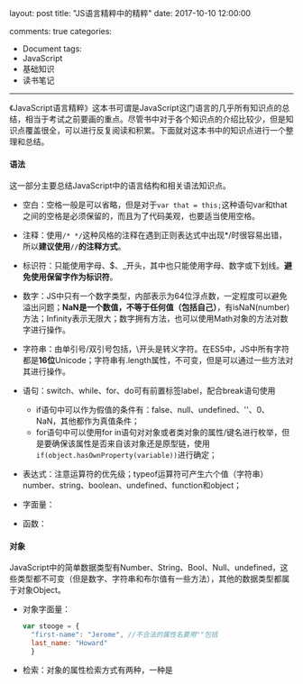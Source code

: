 layout: post
title: "JS语言精粹中的精粹"
date: 2017-10-10 12:00:00
<!-- banner: http://oqcytejyk.bkt.clouddn.com/post-bg-javascript%E7%9A%84%E5%89%AF%E6%9C%AC.jpg -->
comments: true
categories: 
- Document
tags:
- JavaScript
- 基础知识
- 读书笔记
---

《JavaScript语言精粹》这本书可谓是JavaScript这门语言的几乎所有知识点的总结，相当于考试之前要画的重点。尽管书中对于各个知识点的介绍比较少，但是知识点覆盖很全，可以进行反复阅读和积累。下面就对这本书中的知识点进行一个整理和总结。

<!-- more -->

#### 语法

这一部分主要总结JavaScript中的语言结构和相关语法知识点。

- 空白：空格一般是可以省略，但是对于`var that = this;`这种语句var和that之间的空格是必须保留的，而且为了代码美观，也要适当使用空格。
- 注释：使用`/* */`这种风格的注释在遇到正则表达式中出现*/时很容易出错，所以**建议使用`//`的注释方式**。
- 标识符：只能使用字母、$、_开头，其中也只能使用字母、数字或下划线。**避免使用保留字作为标识符**。
- 数字：JS中只有一个数字类型，内部表示为64位浮点数，一定程度可以避免溢出问题；**NaN是一个数值，不等于任何值（包括自己）**，有isNaN(number)方法；Infinity表示无限大；数字拥有方法，也可以使用Math对象的方法对数字进行操作。
- 字符串：由单引号/双引号包括，\开头是转义字符。在ES5中，JS中所有字符都是**16位**Unicode；字符串有.length属性，不可变，但是可以通过一些方法对其进行操作。
- 语句：switch、while、for、do可有前置标签label，配合break语句使用

    - if语句中可以作为假值的条件有：false、null、undefined、''、0、NaN，其他都作为真值条件；
    - for语句中可以使用for in语句对对象或者类对象的属性/键名进行枚举，但是要确保该属性是否来自该对象还是原型链，使用`if(object.hasOwnProperty(variable))`进行确定；
    
- 表达式：注意运算符的优先级；typeof运算符可产生六个值（字符串）number、string、boolean、undefined、function和object；
- 字面量：
- 函数：

#### 对象

JavaScript中的简单数据类型有Number、String、Bool、Null、undefined，这些类型都不可变（但是数字、字符串和布尔值有一些方法），其他的数据类型都属于对象Object。

- 对象字面量：

    ```javascript
    var stooge = {
      "first-name": "Jerome", //不合法的属性名要用""包括
      last_name: "Howard"
      }
    ```
    
- 检索：对象的属性检索方式有两种，一种是